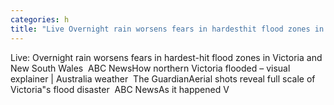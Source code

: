 ```yaml
---
categories: h
title: "Live Overnight rain worsens fears in hardesthit flood zones in Victoria and New South Wales  ABC News"
---
```

Live: Overnight rain worsens fears in hardest-hit flood zones in Victoria and New South Wales&nbsp;&nbsp;ABC NewsHow northern Victoria flooded – visual explainer | Australia weather&nbsp;&nbsp;The GuardianAerial shots reveal full scale of Victoria"s flood disaster&nbsp;&nbsp;ABC NewsAs it happened V